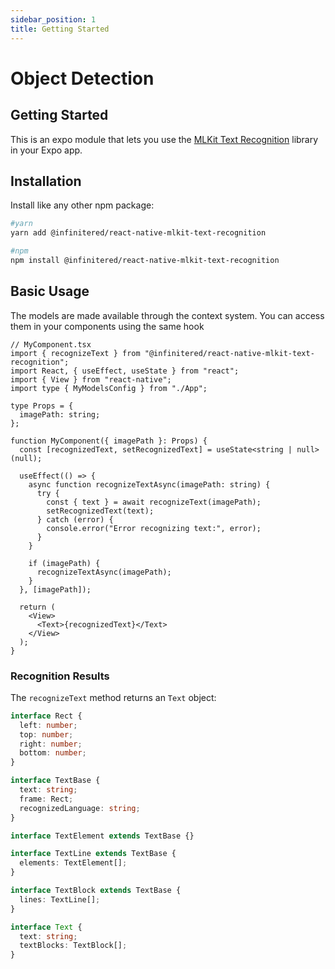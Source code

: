 ```yaml
---
sidebar_position: 1
title: Getting Started
---
```


# Object Detection

## Getting Started

This is an expo module that lets you use
the [MLKit Text Recognition](https://developers.google.com/ml-kit/vision/text-recognition/v2) library in your Expo app.

## Installation

Install like any other npm package:

```bash
#yarn
yarn add @infinitered/react-native-mlkit-text-recognition

#npm
npm install @infinitered/react-native-mlkit-text-recognition
```

## Basic Usage

The models are made available through the context system. You can access them in your components using the same hook

```tsx
// MyComponent.tsx
import { recognizeText } from "@infinitered/react-native-mlkit-text-recognition";
import React, { useEffect, useState } from "react";
import { View } from "react-native";
import type { MyModelsConfig } from "./App";

type Props = {
  imagePath: string;
};

function MyComponent({ imagePath }: Props) {
  const [recognizedText, setRecognizedText] = useState<string | null>(null);

  useEffect(() => {
    async function recognizeTextAsync(imagePath: string) {
      try {
        const { text } = await recognizeText(imagePath);
        setRecognizedText(text);
      } catch (error) {
        console.error("Error recognizing text:", error);
      }
    }

    if (imagePath) {
      recognizeTextAsync(imagePath);
    }
  }, [imagePath]);

  return (
    <View>
      <Text>{recognizedText}</Text>
    </View>
  );
}
```

### Recognition Results

The `recognizeText` method returns an `Text` object:

```ts
interface Rect {
  left: number;
  top: number;
  right: number;
  bottom: number;
}

interface TextBase {
  text: string;
  frame: Rect;
  recognizedLanguage: string;
}

interface TextElement extends TextBase {}

interface TextLine extends TextBase {
  elements: TextElement[];
}

interface TextBlock extends TextBase {
  lines: TextLine[];
}

interface Text {
  text: string;
  textBlocks: TextBlock[];
}
```
